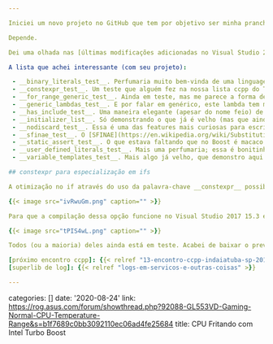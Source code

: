 ```yaml
---

Iniciei um novo projeto no GitHub que tem por objetivo ser minha prancheta de trabalhos para minha palestra no [próximo encontro ccpp]. Há uma infinitude de coisinhas novas na linguagem C++, fora as adições à biblioteca STL, mas que devem passar despercebidas da maioria dos programadores, que está mais é querendo terminar seus próprio projetos. Enquanto alguns conceitos, sintaxes e métodos não se solidificam, vale a pena dar uma espiada no futuro?

Depende.

Dei uma olhada nas [últimas modificações adicionadas no Visual Studio 2017](https://blogs.msdn.microsoft.com/vcblog/2017/05/10/c17-features-in-vs-2017-3/) (versão 15.3 preview 1, mas o último lançado é o preview 5), e há muitos elementos IMHO supérfluos, mas que tendem a ser integrados aos poucos (I hope).

A lista que achei interessante (com seu projeto):

 - __binary_literals_test__. Perfumaria muito bem-vinda de uma linguagem feita para trabalhar também baixo nível.
 - __constexpr_test__. Um teste que alguém fez na nossa lista ccpp do Telegram e que possui uma particularidade interessante (mais abaixo).
 - __for_range_generic_test__. Ainda em teste, mas me parece a forma definitiva de iterar entre elementos em C++; completamente genérico.
 - __generic_lambdas_test__. E por falar em genérico, este lambda tem muito a ver com programação funcional.
 - __has_include_test__. Uma maneira elegante (apesar do nome feio) de ir migrando projetos/libs aos poucos.
 - __initializer_list__. Só demonstrando o que já é velho (mas que ainda não comentei no blogue).
 - __nodiscard_test__. Essa é uma das features mais curiosas para escrita de código robusta.
 - __sfinae_test__. O [SFINAE](https://en.wikipedia.org/wiki/Substitution_failure_is_not_an_error) é um dos pilares do C++, e ele vem melhorando cada vez mais.
 - __static_assert_test__. O que estava faltando que no Boost é macaco velho.
 - __user_defined_literals_test__. Mais uma perfumaria; essa é bonitinha; para uso acadêmico.
 - __variable_templates_test__. Mais algo já velho, que demonstro aqui com minha [superlib de log].

## constexpr para especialização em ifs

A otimização no if através do uso da palavra-chave __constexpr__ possibilita a criação de diferentes instâncias da chamada que não contém o if, mas um dos dois branches dependendo do tipo ser integral ou não.

{{< image src="ivRwuGm.png" caption="" >}}

Para que a compilação dessa opção funcione no Visual Studio 2017 15.3 é necessário inserir o parâmetro /std:c++latest nas opções do projeto em __C/C++, Command Line__:

{{< image src="tPIS4wL.png" caption="" >}}

Todos (ou a maioria) deles ainda está em teste. Acabei de baixar o preview 5, conforma um dos membros da ML dos MVPs C++ me informou que saiu quentinha do forno. Em breve novidades.

[próximo encontro ccpp]: {{< relref "13-encontro-ccpp-indaiatuba-sp-2017-08-05" >}}
[superlib de log]: {{< relref "logs-em-servicos-e-outras-coisas" >}}

---
```

categories: []
date: '2020-08-24'
link: https://rog.asus.com/forum/showthread.php?92088-GL553VD-Gaming-Normal-CPU-Temperature-Range&s=b1f7689c0bb3092110ec06ad4fe25684
title: CPU Fritando com Intel Turbo Boost
